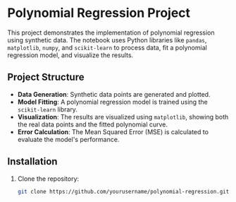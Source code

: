 # Polynomial Regression Project

This project demonstrates the implementation of polynomial regression using synthetic data. The notebook uses Python libraries like `pandas`, `matplotlib`, `numpy`, and `scikit-learn` to process data, fit a polynomial regression model, and visualize the results.

## Project Structure

- **Data Generation**: Synthetic data points are generated and plotted.
- **Model Fitting**: A polynomial regression model is trained using the `scikit-learn` library.
- **Visualization**: The results are visualized using `matplotlib`, showing both the real data points and the fitted polynomial curve.
- **Error Calculation**: The Mean Squared Error (MSE) is calculated to evaluate the model's performance.

## Installation

1. Clone the repository:
   ```bash
   git clone https://github.com/yourusername/polynomial-regression.git
